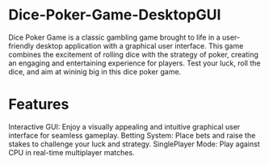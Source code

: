 # Dice-Poker-Game-DesktopGUI

Dice Poker Game is a classic gambling game brought to life in a user-friendly desktop application with a graphical user interface.
This game combines the excitement of rolling dice with the strategy of poker, creating an engaging and entertaining experience for players.
Test your luck, roll the dice, and aim at wininig big in this dice poker game.

# Features

Interactive GUI: Enjoy a visually appealing and intuitive graphical user interface for seamless gameplay.
Betting System: Place bets and raise the stakes to challenge your luck and strategy.
SinglePlayer Mode: Play against CPU in real-time multiplayer matches.
